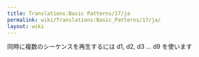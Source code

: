 ```yaml
---
title: Translations:Basic Patterns/17/ja
permalink: wiki/Translations:Basic_Patterns/17/ja/
layout: wiki
---
```


同時に複数のシーケンスを再生するには d1, d2, d3 ... d9 を使います
